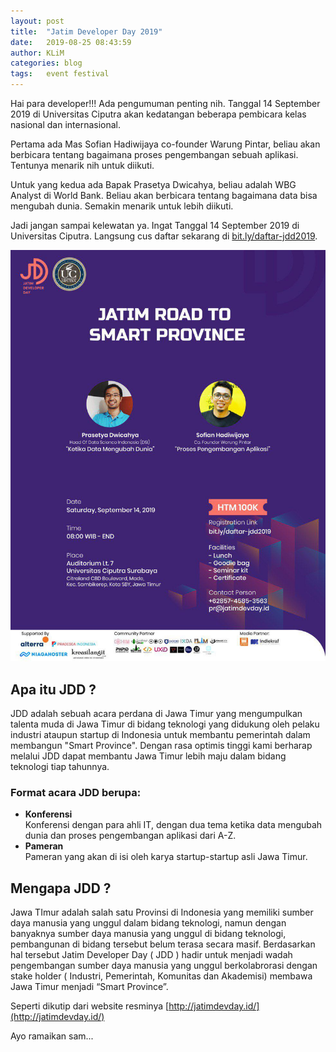 ```yaml
---
layout: post
title:  "Jatim Developer Day 2019"
date:   2019-08-25 08:43:59
author: KLiM
categories: blog
tags:	event festival
---
```


Hai para developer!!! Ada pengumuman penting nih. Tanggal 14 September 2019 di Universitas Ciputra akan kedatangan beberapa pembicara kelas nasional dan internasional.

Pertama ada Mas Sofian Hadiwijaya co-founder Warung Pintar, beliau akan berbicara tentang bagaimana proses pengembangan sebuah aplikasi. Tentunya menarik nih untuk diikuti.

Untuk yang kedua ada Bapak Prasetya Dwicahya, beliau adalah WBG Analyst di World Bank. Beliau akan berbicara tentang bagaimana data bisa mengubah dunia. Semakin menarik untuk lebih diikuti.

Jadi jangan sampai kelewatan ya. Ingat Tanggal 14 September 2019 di Universitas Ciputra. Langsung cus daftar sekarang di [bit.ly/daftar-jdd2019](http://bit.ly/daftar-jdd2019).

![Poster Jatim Dev Day 2019](/assets/images/poster-jatimdevday.jpg)

## Apa itu JDD ?
JDD adalah sebuah acara perdana di Jawa Timur yang mengumpulkan talenta muda di Jawa Timur di bidang teknologi yang didukung oleh pelaku industri ataupun startup di Indonesia untuk membantu pemerintah dalam membangun "Smart Province". Dengan rasa optimis tinggi kami berharap melalui JDD dapat membantu Jawa Timur lebih maju dalam bidang teknologi tiap tahunnya.

### Format acara JDD berupa:
- **Konferensi**  
Konferensi dengan para ahli IT, dengan dua tema ketika data mengubah dunia dan proses pengembangan aplikasi dari A-Z.
- **Pameran**  
Pameran yang akan di isi oleh karya startup-startup asli Jawa Timur.

## Mengapa JDD ?
Jawa TImur adalah salah satu Provinsi di Indonesia yang memiliki sumber daya manusia yang unggul dalam bidang teknologi, namun dengan banyaknya sumber daya manusia yang unggul di bidang teknologi, pembangunan di bidang tersebut belum terasa secara masif. Berdasarkan hal tersebut Jatim Developer Day ( JDD ) hadir untuk menjadi wadah pengembangan sumber daya manusia yang unggul berkolabrorasi dengan stake holder ( Industri, Pemerintah, Komunitas dan Akademisi) membawa Jawa Timur menjadi “Smart Province”.

Seperti dikutip dari website resminya [http://jatimdevday.id/](http://jatimdevday.id/)

Ayo ramaikan sam...

